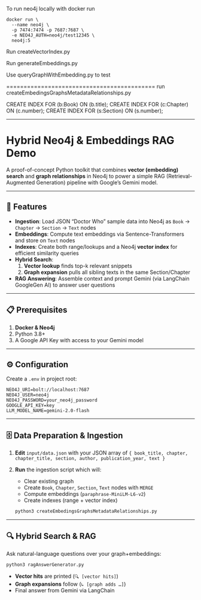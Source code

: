 To run neo4j locally with docker run
```
docker run \
  --name neo4j \
  -p 7474:7474 -p 7687:7687 \
  -e NEO4J_AUTH=neo4j/test12345 \
  neo4j:5
```

Run createVectorIndex.py 

Run generateEmbeddings.py

Use queryGraphWithEmbedding.py to test

===========================================
run createEmbedingsGraphsMetadataRelationships.py

CREATE INDEX FOR (b:Book) ON (b.title);
CREATE INDEX FOR (c:Chapter) ON (c.number);
CREATE INDEX FOR (s:Section) ON (s.number);

---

# Hybrid Neo4j & Embeddings RAG Demo

A proof-of-concept Python toolkit that combines **vector (embedding) search** and **graph relationships** 
in Neo4j to power a simple RAG (Retrieval-Augmented Generation) pipeline with Google’s Gemini model.

---

## 🚀 Features

- **Ingestion**: Load JSON “Doctor Who” sample data into Neo4j as `Book` → `Chapter` → `Section` → `Text` nodes  
- **Embeddings**: Compute text embeddings via Sentence-Transformers and store on `Text` nodes  
- **Indexes**: Create both range/lookups and a Neo4j **vector index** for efficient similarity queries  
- **Hybrid Search**:  
  1. **Vector lookup** finds top-k relevant snippets  
  2. **Graph expansion** pulls all sibling texts in the same Section/Chapter  
- **RAG Answering**: Assemble context and prompt Gemini (via LangChain GoogleGen AI) to answer user questions  

---

## 📋 Prerequisites

1. **Docker & Neo4j**
2. Python 3.8+  
3. A Google API Key with access to your Gemini model

---

## ⚙️ Configuration

Create a `.env` in project root:

```dotenv
NEO4J_URI=bolt://localhost:7687
NEO4J_USER=neo4j
NEO4J_PASSWORD=your_neo4j_password
GOOGLE_API_KEY=key
LLM_MODEL_NAME=gemini-2.0-flash
```

---

## 🗄️ Data Preparation & Ingestion

1. **Edit** `input/data.json` with your JSON array of `{ book_title, chapter, chapter_title, section, author, publication_year, text }`
2. **Run** the ingestion script which will:

   * Clear existing graph
   * Create `Book`, `Chapter`, `Section`, `Text` nodes with `MERGE`
   * Compute embeddings (`paraphrase-MiniLM-L6-v2`)
   * Create indexes (range + vector index)

   ```bash
   python3 createEmbedingsGraphsMetadataRelationships.py
   ```

---

## 🔍 Hybrid Search & RAG

Ask natural-language questions over your graph+embeddings:

```bash
python3 ragAnswerGenerator.py
```

* **Vector hits** are printed (`🔍 [vector hits]`)
* **Graph expansions** follow (`↳ [graph adds …]`)
* Final answer from Gemini via LangChain
